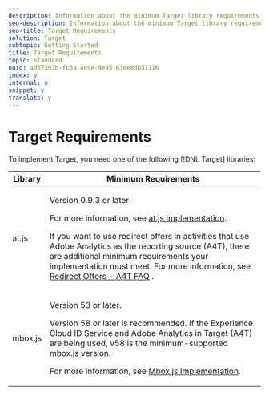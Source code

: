 ```yaml
---
description: Information about the minimum Target library requirements (mbox.js or at.js).
seo-description: Information about the minimum Target library requirements (mbox.js or at.js).
seo-title: Target Requirements
solution: Target
subtopic: Getting Started
title: Target Requirements
topic: Standard
uuid: ad37393b-fc3a-499e-9e45-63ee8db57116
index: y
internal: n
snippet: y
translate: y
---
```


# Target Requirements

To implement Target, you need one of the following [!DNL  Target] libraries: 



<table id="table_C8F7C650B54B46C6AB8D137656CA4840"> 
 <thead> 
  <tr> 
   <th colname="col1" class="entry"> Library </th> 
   <th colname="col2" class="entry"> Minimum Requirements </th> 
  </tr>
 </thead>
 <tbody> 
  <tr> 
   <td colname="col1"> <p>at.js </p> </td> 
   <td colname="col2"> <p>Version 0.9.3 or later. </p> <p>For more information, see <a href="../../../c_seting_up_target/c_implementing_target/c_target-atjs-implementation/c_target-atjs-implementation.md#concept_8AC8D169E02944B1A547A0CAD97EAC17" format="dita" scope="local"> at.js Implementation</a>. </p> <p>If you want to use redirect offers in activities that use Adobe Analytics as the reporting source (A4T), there are additional minimum requirements your implementation must meet. For more information, see <a href="../../../c_integrating_target_with_mac/a4t/r_a4t-faq/c_a4t-faq-redirect-offers.md#concept_21BF213F10E1414A9DCD4A98AF207905" format="dita" scope="local"> Redirect Offers - A4T FAQ</a> . </p> </td> 
  </tr> 
  <tr> 
   <td colname="col1"> <p>mbox.js </p> </td> 
   <td colname="col2"> <p>Version 53 or later. </p> <p>Version 58 or later is recommended. If the Experience Cloud ID Service and Adobe Analytics in Target (A4T) are being used, v58 is the minimum-supported <span class="filepath"> mbox.js</span> version. </p> <p>For more information, see <a href="../../../c_seting_up_target/c_implementing_target/t_mbox_download/t_mbox_download.md#task_4EAE26BB84FD4E1D858F411AEDF4B420" format="dita" scope="local"> Mbox.js Implementation</a>. </p> </td> 
  </tr> 
 </tbody> 
</table>

